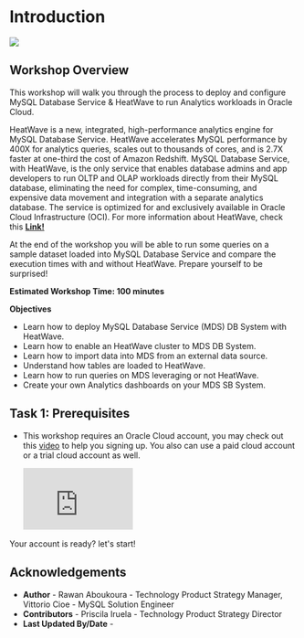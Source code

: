 # Introduction

![](./images/Intro.png)

## **Workshop Overview**

This workshop will walk you through the process to deploy and configure MySQL Database Service & HeatWave to run Analytics workloads in Oracle Cloud. 
 
HeatWave is a new, integrated, high-performance analytics engine for MySQL Database Service. HeatWave accelerates MySQL performance by 400X for analytics queries, scales out to thousands of cores, and is 2.7X faster at one-third the cost of Amazon Redshift. MySQL Database Service, with HeatWave, is the only service that enables database admins and app developers to run OLTP and OLAP workloads directly from their MySQL database, eliminating the need for complex, time-consuming, and expensive data movement and integration with a separate analytics database. The service is optimized for and exclusively available in Oracle Cloud Infrastructure (OCI). For more information about HeatWave, check this **[Link!](https://www.oracle.com/ie/mysql/heatwave/)**
 
At the end of the workshop you will be able to run some queries on a sample dataset loaded into MySQL Database Service and compare the execution times with and without HeatWave. Prepare yourself to be surprised! 
 
**Estimated Workshop Time: 100 minutes**

**Objectives**

-	Learn how to deploy MySQL Database Service (MDS) DB System with HeatWave.
-	Learn how to enable an HeatWave cluster to MDS DB System.
-	Learn how to import data into MDS from an external data source.
-	Understand how tables are loaded to HeatWave.
-	Learn how to run queries on MDS leveraging or not HeatWave.
-   Create your own Analytics dashboards on your MDS SB System.


## **Task 1:** Prerequisites

-  This workshop requires an Oracle Cloud account, you may check out this <a href="https://www.youtube.com/watch?v=4U-0SumNz6w" target="_blank">video</a> to help you signing up. You also can use a paid cloud account or a trial cloud account as well.
  
    <div style="position: relative;padding-bottom: 56%;padding-top: 0;height: 0;margin-bottom: -33%;">
    <iframe style="position: absolute;top: 0;left: 0;width: 40%;height: 40%;" src="https://www.youtube.com/embed/4U-0SumNz6w" title="YouTube video player"  allowfullscreen frameborder="0" allow="accelerometer; autoplay; clipboard-write; encrypted-media; gyroscope; picture-in-picture"></iframe>
    </div>
    
Your account is ready? let's start!

## **Acknowledgements**
- **Author** - Rawan Aboukoura - Technology Product Strategy Manager, Vittorio Cioe - MySQL Solution Engineer
- **Contributors** - Priscila Iruela - Technology Product Strategy Director 
- **Last Updated By/Date** -